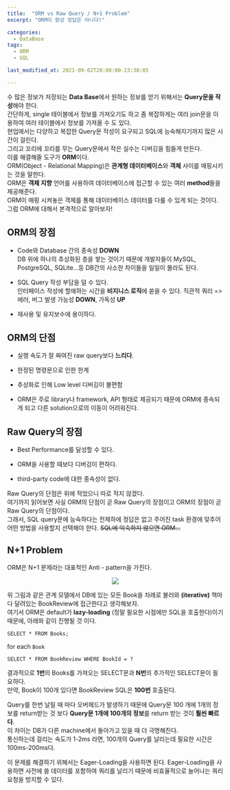 ```yaml
---
title:  "ORM vs Raw Query / N+1 Problem"
excerpt: "ORM이 항상 정답은 아니다!"

categories:
  - DataBase
tags:
  - ORM
  - SQL

last_modified_at: 2021-09-02T20:00:00-23:38:05

---
```


수 많은 정보가 저장되는 **Data Base**에서 원하는 정보를 얻기 위해서는 **Query문을 작성**해야 한다.  
간단하게, single 테이블에서 정보를 가져오기도 하고 좀 복잡하게는 여러 join문을 이용하여 여러 테이블에서 정보를 가져올 수 도 있다.  
현업에서는 다양하고 복잡한 Query문 작성이 요구되고 SQL에 능숙해지기까지 많은 시간이 걸린다.  
그리고 꼬리에 꼬리를 무는 Query문에서 작은 실수는 디버깅을 힘들게 만든다.    
이를 해결해줄 도구가 **ORM**이다.  
ORM(Object - Relational Mapping)은 **관계형 데이터베이스**와 **객체** 사이를 매핑시키는 것을 말한다.  
ORM은 **객체 지향** 언어를 사용하여 데이터베이스에 접근할 수 있는 여러 **method**들을 제공해준다.  
ORM이 매핑 시켜놓은 객체를 통해 데이터베이스 데이터를 다룰 수 있게 되는 것이다.    
그럼 ORM에 대해서 본격적으로 알아보자!  


## ORM의 장점
- Code와 Database 간의 종속성 **DOWN**  
DB 위에 하나의 추상화된 층을 쌓는 것이기 때문에 개발자들이 MySQL, PostgreSQL, SQLite...등 DB간의 사소한 차이들을 일일이 몰라도 된다.

- SQL Query 작성 부담을 덜 수 있다.  
인터페이스 작성에 할애하는 시간을 **비지니스 로직**에 쏟을 수 있다.
직관적 쿼리 => 에러, 버그 발생 가능성 **DOWN**, 가독성 **UP**  
-   재사용 및 유지보수에 용이하다.

## ORM의 단점

- 실행 속도가 잘 짜여진 raw query보다 **느리다**.  

- 한정된 명령문으로 인한 한계

- 추상화로 인해 Low level 디버깅이 불편함

- ORM은 주로 library나 framework, API 형태로 제공되기 때문에 ORM에 종속되게 되고 다른 solution으로의 이동이 어려워진다.  

## Raw Query의 장점
 - Best Performance를 달성할 수 있다.
 
 - ORM을 사용할 때보다 디버깅이 편하다.
 
 - third-party code에 대한 종속성이 없다.

Raw Query의 단점은 위에 적었으니 따로 적지 않겠다.  
여기까지 읽어보면 사실 ORM의 단점이 곧 Raw Query의 장점이고 ORM의 장점이 곧 Raw Query의 단점이다.  
그래서, SQL query문에 능숙하다는 전제하에 정답은 없고 주어진 task 환경에 맞추어 어떤 방법을 사용할지 선택해야 한다. ~~SQL에 익숙하지 않으면 ORM...~~

## N+1 Problem
ORM은 N+1 문제라는 대표적인 Anti - pattern을 가진다.
<p align="center">
	<img src="https://user-images.githubusercontent.com/32082727/131852937-c5a24040-d9bb-4968-9cd3-5744cbd81893.png">
</p>

위 그림과 같은 관계 모델에서 DB에 있는 모든 Book을 차례로 불러와 **(iterative)** 책마다 달려있는 BookReview에 접근한다고 생각해보자.  
여기서 ORM은 default가 **lazy-loading** (정말 필요한 시점에만 SQL을 호출한다)이기 때문에, 아래와 같이 진행될 것 이다.

```
SELECT * FROM Books;
```
for each ```Book```
```
SELECT * FROM BookReview WHERE BookId = ?
```  
결과적으로 **1번**의 Books를 가져오는 SELECT문과 **N번**의 추가적인 SELECT문이 필요하다.  
만약, Book이 100개 있다면 BookReview SQL은 **100번** 호출된다.  

Query를 한번 날릴 때 마다 오버헤드가 발생하기 때문에 Query문 100 개에 1개의 정보를 return받는 것 보다 **Query문 1개에 100개의 정보**를 return 받는 것이 **훨씬 빠르다**.  
이 차이는 DB가 다른 machine에서 돌아가고 있을 때 더 극명해진다.  
통신하는데 걸리는 속도가 1-2ms 라면, 100개의 Query를 날리는데 필요한 시간은 100ms-200ms다.

이 문제를 해결하기 위해서는 Eager-Loading을 사용하면 된다.  Eager-Loading을 사용하면 사전에 쓸 데이터를 포함하여 쿼리를 날리기 때문에 비효율적으로 늘어나는 쿼리 요청을 방지할 수 있다.
